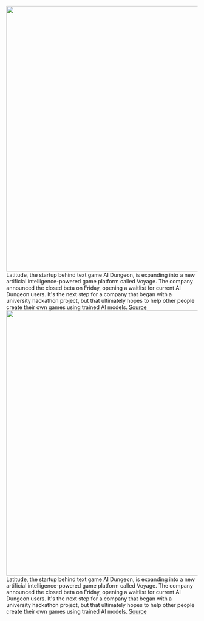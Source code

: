 <img src='https://cdn.vox-cdn.com/thumbor/5XwKSWxtggvnFjwvNM1IOBa7vtc=/0x0:2346x1732/1200x800/filters:focal(986x679:1360x1053)/cdn.vox-cdn.com/uploads/chorus_image/image/70293890/Latitude___Midieval_Problems.0.png' width='700px' /><br/>
Latitude, the startup behind text game AI Dungeon, is expanding into a new artificial intelligence-powered game platform called Voyage. The company announced the closed beta on Friday, opening a waitlist for current AI Dungeon users. It's the next step for a company that began with a university hackathon project, but that ultimately hopes to help other people create their own games using trained AI models.
<a href='https://www.theverge.com/2021/12/19/22836418/latitude-ai-dungeon-voyage-ai-powered-game-platform-launch'> Source <a/><img src='https://cdn.vox-cdn.com/thumbor/5XwKSWxtggvnFjwvNM1IOBa7vtc=/0x0:2346x1732/1200x800/filters:focal(986x679:1360x1053)/cdn.vox-cdn.com/uploads/chorus_image/image/70293890/Latitude___Midieval_Problems.0.png' width='700px' /><br/>
Latitude, the startup behind text game AI Dungeon, is expanding into a new artificial intelligence-powered game platform called Voyage. The company announced the closed beta on Friday, opening a waitlist for current AI Dungeon users. It's the next step for a company that began with a university hackathon project, but that ultimately hopes to help other people create their own games using trained AI models.
<a href='https://www.theverge.com/2021/12/19/22836418/latitude-ai-dungeon-voyage-ai-powered-game-platform-launch'> Source <a/>